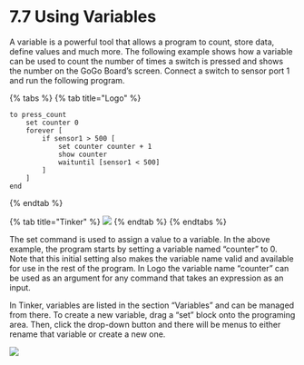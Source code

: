 # 7.7 Using Variables

A variable is a powerful tool that allows a program to count, store data, define values and much more. The following example shows how a variable can be used to count the number of times a switch is pressed and shows the number on the GoGo Board’s screen. Connect a switch to sensor port 1 and run the following program.

{% tabs %}
{% tab title="Logo" %}
```text
to press_count
    set counter 0
    forever [
        if sensor1 > 500 [ 
            set counter counter + 1 
            show counter 
            waituntil [sensor1 < 500]
        ]
    ]
end
```
{% endtab %}

{% tab title="Tinker" %}
![](https://lh6.googleusercontent.com/YIcKKPd6BdOsRpyhiBmMULTE1wGTkAPrzFzVu0PwLzO2FmxM390GV1zfk6d9Y0WIgp1UI10WL6AZ0KgDUuwC-yiu1cZ6YIk-h0Z2yUOYrWWILc1sBrV_z8AejLNQ2iYshJgdFvjy)
{% endtab %}
{% endtabs %}

The set command is used to assign a value to a variable. In the above example, the program starts by setting a variable named “counter” to 0. Note that this initial setting also makes the variable name valid and available for use in the rest of the program. In Logo the variable name “counter” can be used as an argument for any command that takes an expression as an input.

In Tinker, variables are listed in the section “Variables” and can be managed from there. To create a new variable, drag a “set” block onto the programing area. Then, click the drop-down button and there will be menus to either rename that variable or create a new one.

![](https://lh3.googleusercontent.com/5at4y_DcVZyn-h1WJaH5GqmF5772E-W9qP6dY01BqZDlH7DH6GXHfvr8qRZ0Xc8t75S6OckO79i0BGjO-qSpvwxujLyUm1KEMc-8bQvx7G45NJlBWzfy01dne1PgFViZoUmuWVk7)



